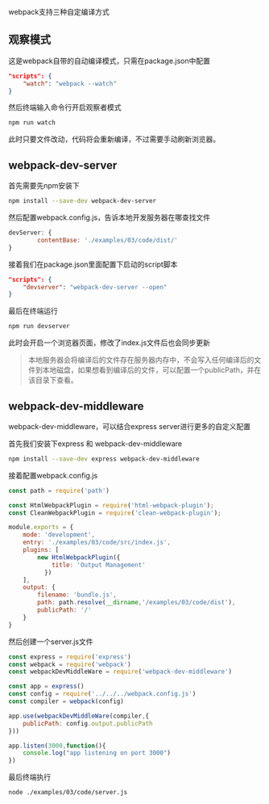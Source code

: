 

webpack支持三种自定编译方式

## 观察模式

这是webpack自带的自动编译模式，只需在package.json中配置

```json
"scripts": {
    "watch": "webpack --watch"
}
```
然后终端输入命令行开启观察者模式
```bash
npm run watch
```
此时只要文件改动，代码将会重新编译，不过需要手动刷新浏览器。


## webpack-dev-server

首先需要先npm安装下
```bash
npm install --save-dev webpack-dev-server
```

然后配置webpack.config.js，告诉本地开发服务器在哪查找文件
```js
devServer: {
        contentBase: './examples/03/code/dist/'
}
```

接着我们在package.json里面配置下启动的script脚本
```json
"scripts": {
    "devserver": "webpack-dev-server --open"
}
```

最后在终端运行
```bash
npm run devserver
```

此时会开启一个浏览器页面，修改了index.js文件后也会同步更新
>本地服务器会将编译后的文件存在服务器内存中，不会写入任何编译后的文件到本地磁盘，如果想看到编译后的文件，可以配置一个publicPath，并在该目录下查看。


## webpack-dev-middleware

webpack-dev-middleware，可以结合express server进行更多的自定义配置

首先我们安装下express 和 webpack-dev-middleware
```bash
npm install --save-dev express webpack-dev-middleware
```

接着配置webpack.config.js
```js
const path = require('path')

const HtmlWebpackPlugin = require('html-webpack-plugin');
const CleanWebpackPlugin = require('clean-webpack-plugin');

module.exports = {
    mode: 'development',
    entry: './examples/03/code/src/index.js',
    plugins: [
        new HtmlWebpackPlugin({
            title: 'Output Management'
          })
    ],
    output: {
        filename: 'bundle.js',
        path: path.resolve(__dirname,'/examples/03/code/dist'),
        publicPath: '/'
    }
}
```

然后创建一个server.js文件
```js
const express = require('express')
const webpack = require('webpack')
const webpackDevMiddleWare = require('webpack-dev-middleware')

const app = express()
const config = require('../../../webpack.config.js')
const compiler = webpack(config)

app.use(webpackDevMiddleWare(compiler,{
    publicPath: config.output.publicPath
}))

app.listen(3000,function(){
    console.log("app listening on port 3000")
})
```

最后终端执行
```bash
node ./examples/03/code/server.js
```